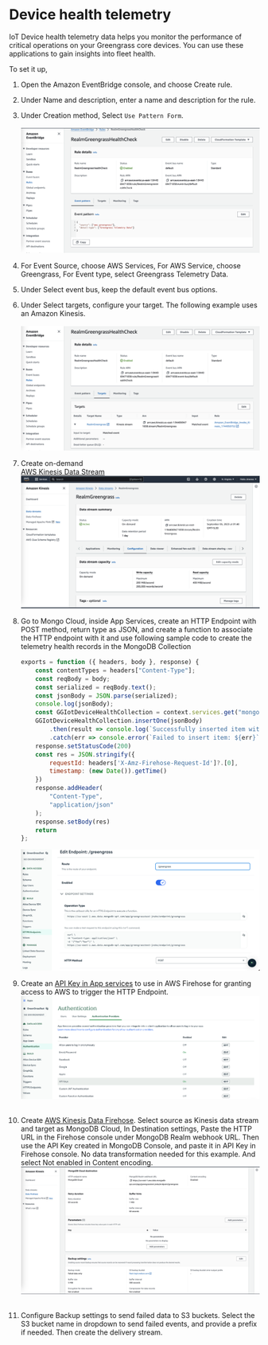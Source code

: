 # Device health telemetry

IoT Device health telemetry data helps you monitor the performance of critical operations on your Greengrass core devices. You can use these applications to gain insights into fleet health.

To set it up,

1. Open the Amazon EventBridge console, and choose Create rule.
2. Under Name and description, enter a name and description for the rule.
3. Under Creation method, Select `Use Pattern Form`. <br><br>![Pattern](../media/eb-pattern.png)
4. For Event Source, choose AWS Services, For AWS Service, choose Greengrass, For Event type, select Greengrass Telemetry Data.
5. Under Select event bus, keep the default event bus options.
6. Under Select targets, configure your target. The following example uses an Amazon Kinesis. <br><br>![Target](../media/eb-target.png)
7. Create on-demand <br>[AWS Kinesis Data Stream ](https://us-east-1.console.aws.amazon.com/kinesis/home?region=us-east-1#/streams/create) ![DS](../media/stream.png)
8. Go to Mongo Cloud, inside App Services, create an HTTP Endpoint with POST method, return type as JSON, and create a function to associate the HTTP endpoint with it and use following sample code to create the telemetry health records in the MongoDB Collection

    ```javascript
    exports = function ({ headers, body }, response) {
        const contentTypes = headers["Content-Type"];
        const reqBody = body;
        const serialized = reqBody.text();
        const jsonBody = JSON.parse(serialized);
        console.log(jsonBody);
        const GGIotDeviceHealthCollection = context.services.get("mongodb-atlas").db("VehicleMaintenance").collection("DeviceHealth");
        GGIotDeviceHealthCollection.insertOne(jsonBody)
            .then(result => console.log(`Successfully inserted item with _id: ${result.insertedId}`))
            .catch(err => console.error(`Failed to insert item: ${err}`))
        response.setStatusCode(200)
        const res = JSON.stringify({
            requestId: headers['X-Amz-Firehose-Request-Id']?.[0],
            timestamp: (new Date()).getTime()
        })
        response.addHeader(
            "Content-Type",
            "application/json"
        );
        response.setBody(res)
        return
    };
    ```
    ![Http](../media/http-endpoint.png)

9. Create an [API Key in App services](https://www.mongodb.com/docs/atlas/app-services/authentication/api-key/) to use in AWS Firehose for granting access to AWS to trigger the HTTP Endpoint. ![ApiKey](../media/app-services-apikey-create.png)<br><br>

10. Create [AWS Kinesis Data Firehose](https://us-east-1.console.aws.amazon.com/firehose/home?region=us-east-1#/create). Select source as Kinesis data stream and target as MongoDB Cloud, In Destination settings, Paste the HTTP URL in the Firehose console under MongoDB Realm webhook URL. Then use the API Key created in MongoDB Console, and paste it in API Key in Firehose console. No data transformation needed for this example. And select Not enabled in Content encoding. ![Firehose](../media/firehose.png)<br><br>

11. Configure Backup settings to send failed data to S3 buckets. Select the S3 bucket name in dropdown to send failed events, and provide a prefix if needed. Then create the delivery stream.
